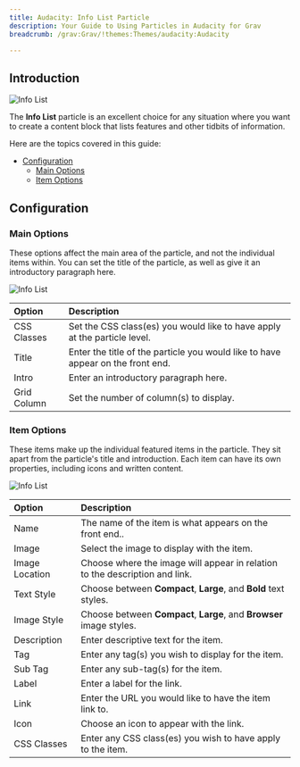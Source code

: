 ```yaml
---
title: Audacity: Info List Particle
description: Your Guide to Using Particles in Audacity for Grav
breadcrumb: /grav:Grav/!themes:Themes/audacity:Audacity

---
```


## Introduction

![Info List](assets/particle_info1.png)

The **Info List** particle is an excellent choice for any situation where you want to create a content block that lists features and other tidbits of information.

Here are the topics covered in this guide:

* [Configuration](#configuration)
  * [Main Options](#main-options)
  * [Item Options](#item-options)

## Configuration

### Main Options

These options affect the main area of the particle, and not the individual items within. You can set the title of the particle, as well as give it an introductory paragraph here.

![Info List](assets/particle_info2.png)

| Option      | Description                                                                     |
| :-----      | :-----                                                                          |
| CSS Classes | Set the CSS class(es) you would like to have apply at the particle level.       |
| Title       | Enter the title of the particle you would like to have appear on the front end. |
| Intro       | Enter an introductory paragraph here.                                           |
| Grid Column | Set the number of column(s) to display.                                         |

### Item Options

These items make up the individual featured items in the particle. They sit apart from the particle's title and introduction. Each item can have its own properties, including icons and written content.

![Info List](assets/particle_info3.png)

| Option         | Description                                                                 |
| :-----         | :-----                                                                      |
| Name           | The name of the item is what appears on the front end..                     |
| Image          | Select the image to display with the item.                                  |
| Image Location | Choose where the image will appear in relation to the description and link. |
| Text Style     | Choose between **Compact**, **Large**, and **Bold** text styles.            |
| Image Style    | Choose between **Compact**, **Large**, and **Browser** image styles.        |
| Description    | Enter descriptive text for the item.                                        |
| Tag            | Enter any tag(s) you wish to display for the item.                          |
| Sub Tag        | Enter any sub-tag(s) for the item.                                          |
| Label          | Enter a label for the link.                                                 |
| Link           | Enter the URL you would like to have the item link to.                      |
| Icon           | Choose an icon to appear with the link.                                     |
| CSS Classes    | Enter any CSS class(es) you wish to have apply to  the item.                |